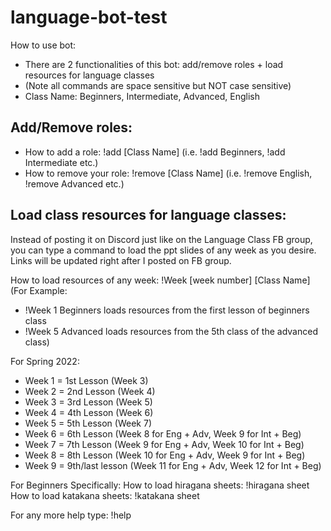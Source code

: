 # language-bot-test
How to use bot: 
- There are 2 functionalities of this bot: add/remove roles + load resources for language classes
- (Note all commands are space sensitive but NOT case sensitive)
- Class Name: Beginners, Intermediate, Advanced, English

Add/Remove roles:
----------------------------------------------------------------------------------------------------------
- How to add a role: !add [Class Name] (i.e. !add Beginners, !add Intermediate etc.) 
- How to remove your role: !remove [Class Name] (i.e. !remove English, !remove Advanced etc.) 

Load class resources for language classes:
----------------------------------------------------------------------------------------------------------
Instead of posting it on Discord just like on the Language Class FB group, you can type a command to load the ppt slides of any week as you desire. Links will be updated right after I posted on FB group.

How to load resources of any week: !Week [week number] [Class Name]
(For Example:
 - !Week 1 Beginners loads resources from the first lesson of beginners class 
 - !Week 5 Advanced loads resources from the 5th class of the advanced class)

For Spring 2022:
- Week 1 = 1st Lesson (Week 3)
- Week 2 = 2nd Lesson (Week 4)
- Week 3 = 3rd Lesson (Week 5)
- Week 4 = 4th Lesson (Week 6)
- Week 5 = 5th Lesson (Week 7)
- Week 6 = 6th Lesson (Week 8 for Eng + Adv, Week 9 for Int + Beg)
- Week 7 = 7th Lesson (Week 9 for Eng + Adv, Week 10 for Int + Beg)
- Week 8 = 8th Lesson (Week 10 for Eng + Adv, Week 9 for Int + Beg)
- Week 9 = 9th/last lesson (Week 11 for Eng + Adv, Week 12 for Int + Beg)

For Beginners Specifically: 
How to load hiragana sheets: !hiragana sheet
How to load katakana sheets: !katakana sheet

For any more help type: !help 
